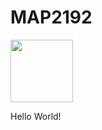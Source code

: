 # MAP2192

<img src="https://miro.medium.com/v2/resize:fit:993/1*mgXvzNcwfpnBawI6XTkVRg.png" width=100>

Hello World!
